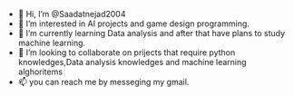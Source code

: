 - 👋 Hi, I’m @Saadatnejad2004
- 👀 I’m interested in AI projects and game design programming.
- 🌱 I’m currently learning Data analysis and after that have plans to study machine learning.
- 💞️ I’m looking to collaborate on prijects that require python knowledges,Data analysis knowledges and machine learning alghoritems
- 📫 you can reach me by messeging my gmail.
<!---
Saadatnejad2004/Saadatnejad2004 is a ✨ special ✨ repository because its `README.md` (this file) appears on your GitHub profile.
You can click the Preview link to take a look at your changes.
--->
